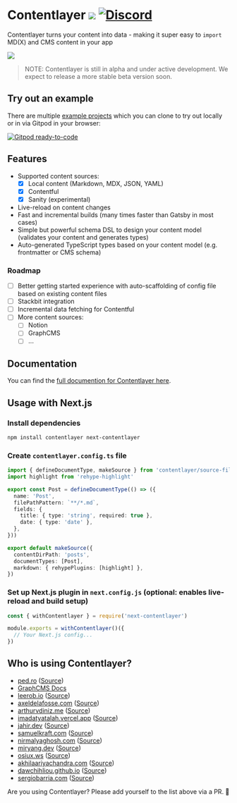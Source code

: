 # Contentlayer [![](https://badgen.net/npm/v/contentlayer)](https://www.npmjs.com/package/contentlayer) [![Discord](https://badgen.net/badge/icon/discord?icon=discord&label)](https://discord.gg/fk83HNECYJ)

Contentlayer turns your content into data - making it super easy to `import` MD(X) and CMS content in your app

![](https://images2.imgbox.com/d5/db/LtP3GT3s_o.png)

> NOTE: Contentlayer is still in alpha and under active development. We expect to release a more stable beta version soon.

## Try out an example

There are multiple [example projects](./examples) which you can clone to try out locally or in via Gitpod in your browser:

[![Gitpod ready-to-code](https://img.shields.io/badge/Gitpod-ready--to--code-908a85?logo=gitpod)](http://gitpod.io/#GH_OWNER=contentlayerdev,GH_REPO=contentlayer,GH_SUBDIR=examples\mdx,GH_COMMAND=yarn/https://github.com/schickling-test/gitpod-open)

## Features

- Supported content sources:
  - [x] Local content (Markdown, MDX, JSON, YAML)
  - [x] Contentful
  - [x] Sanity (experimental)
- Live-reload on content changes
- Fast and incremental builds (many times faster than Gatsby in most cases)
- Simple but powerful schema DSL to design your content model (validates your content and generates types)
- Auto-generated TypeScript types based on your content model (e.g. frontmatter or CMS schema)

### Roadmap

- [ ] Better getting started experience with auto-scaffolding of config file based on existing content files
- [ ] Stackbit integration
- [ ] Incremental data fetching for Contentful
- [ ] More content sources:
  - [ ] Notion
  - [ ] GraphCMS
  - [ ] ...

## Documentation

You can find the [full documention for Contentlayer here](https://www.contentlayer.dev/docs).

## Usage with Next.js

### Install dependencies

```sh
npm install contentlayer next-contentlayer
```

### Create `contentlayer.config.ts` file

```ts
import { defineDocumentType, makeSource } from 'contentlayer/source-files'
import highlight from 'rehype-highlight'

export const Post = defineDocumentType(() => ({
  name: 'Post',
  filePathPattern: `**/*.md`,
  fields: {
    title: { type: 'string', required: true },
    date: { type: 'date' },
  },
}))

export default makeSource({
  contentDirPath: 'posts',
  documentTypes: [Post],
  markdown: { rehypePlugins: [highlight] },
})
```

### Set up Next.js plugin in `next.config.js` (optional: enables live-reload and build setup)

```js
const { withContentlayer } = require('next-contentlayer')

module.exports = withContentlayer()({
  // Your Next.js config...
})
```

## Who is using Contentlayer?

- [ped.ro](https://ped.ro) ([Source](https://github.com/peduarte/ped.ro))
- [GraphCMS Docs](https://graphcms.com/docs)
- [leerob.io](https://leerob.io/) ([Source](https://github.com/leerob/leerob.io))
- [axeldelafosse.com](https://axeldelafosse.com) ([Source](https://github.com/axeldelafosse/axeldelafosse))
- [arthurvdiniz.me](https://arthurvdiniz.me) ([Source](https://github.com/arthurvdiniz/me))
- [imadatyatalah.vercel.app](https://imadatyatalah.vercel.app) ([Source](https://github.com/imadatyatalah/imadatyatalah.me))
- [jahir.dev](https://jahir.dev/) ([Source](https://github.com/jahirfiquitiva/jahir.dev))
- [samuelkraft.com](https://samuelkraft.com) ([Source](https://github.com/samuelkraft/samuelkraft-next))
- [nirmalyaghosh.com](https://nirmalyaghosh.com) ([Source](https://github.com/ghoshnirmalya/nirmalyaghosh.com))
- [miryang.dev](https://miryang.dev) ([Source](https://github.com/MiryangJung/miryang.dev))
- [osiux.ws](https://www.osiux.ws) ([Source](https://github.com/osiux/osiux.ws))
- [akhilaariyachandra.com](https://akhilaariyachandra.com/) ([Source](https://github.com/akhila-ariyachandra/akhilaariyachandra.com))
- [dawchihliou.github.io](https://dawchihliou.github.io) ([Source](https://github.com/DawChihLiou/dawchihliou.github.io))
- [sergiobarria.com](https://sergiobarria.com/) ([Source](https://github.com/sergiobarria/sergiobarria.com))

Are you using Contentlayer? Please add yourself to the list above via a PR. 🙏
